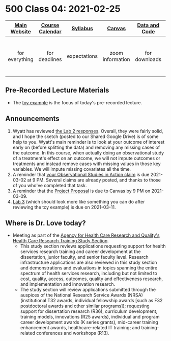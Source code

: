 # 500 Class 04: 2021-02-25

[Main Website](https://thomaselove.github.io/500/) | [Course Calendar](https://thomaselove.github.io/500/calendar.html) | [Syllabus](https://thomaselove.github.io/500-2021-syllabus/) | [Canvas](https://canvas.case.edu) | [Data and Code](https://github.com/THOMASELOVE/500-data) | Need Help?
:-----------: | :--------------: | :----------: | :---------: | :-------------: | :-----------: 
for everything | for deadlines | expectations | zoom information | for downloads | email `500-help` at `case dot edu`

## Pre-Recorded Lecture Materials

- The [toy example](https://github.com/THOMASELOVE/500-data/tree/master/toy2021) is the focus of today's pre-recorded lecture.

## Announcements

1. Wyatt has reviewed [the Lab 2 responses](https://github.com/THOMASELOVE/500-2021/tree/master/labs/lab2). Overall, they were fairly solid, and I hope the sketch (posted to our Shared Google Drive) is of some help to you. Wyatt's main reminder is to look at your outcome of interest early on (before splitting the data) and removing any missing cases of the outcome. In this course, when actually doing an observational study of a treatment's effect on an outcome, we will not impute outcomes or treatments and instead remove cases with missing values in those key variables. We will impute missing covariates all the time.
2. A reminder that [your Observational Studies in Action claim](https://github.com/THOMASELOVE/500-2021/tree/master/osia) is due 2021-03-02 at 9 PM. Several claims are already posted, and thanks to those of you who've completed that task.
3. A reminder that the [Project Proposal](https://github.com/THOMASELOVE/500-2021/blob/master/project/01_proposal.md) is due to Canvas by 9 PM on 2021-03-09.
4. [Lab 3](https://github.com/THOMASELOVE/500-2021/tree/master/labs) (which should look more like something you can do after reviewing the toy example) is due on 2021-03-11.

## Where is Dr. Love today?

- Meeting as part of the [Agency for Health Care Research and Quality's](https://www.ahrq.gov/) [Health Care Research Training Study Section](https://www.ahrq.gov/funding/process/study-section/hcrtrst.html).
    - This study section reviews applications requesting support for health services research training and career development at the dissertation, junior faculty, and senior faculty level. Research infrastructure applications are also reviewed in this study section and demonstrations and evaluations in topics spanning the entire spectrum of health services research, including but not limited to cost, quality, access, outcomes, quality and effectiveness research, and implementation and innovation research. 
    - The study section will review applications submitted through the auspices of the National Research Service Awards (NRSA) (institutional T32 awards, individual fellowship awards [such as F32 postdoctoral awards and other similar programs]); requesting support for dissertation research (R36), curriculum development, training models, innovations (R25 awards), individual and program career development awards (K series grants), mid-career training enhancement awards, healthcare-related IT training; and training-related conferences and workshops (R13).
